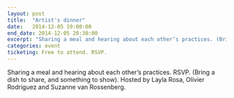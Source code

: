 ```yaml
---
layout: post
title:  "Artist's dinner"
date:   2014-12-05 19:00:00
end_date: 2014-12-05 20:30:00
excerpt: "Sharing a meal and hearing about each other’s practices. (Bring a dish, and something to show)."
categories: event
ticketing: Free to attend. RSVP.
---
```

Sharing a meal and hearing about each other’s practices. RSVP. (Bring a dish to share, and something to show). Hosted by Layla Rosa, Olivier Rodriguez and Suzanne van Rossenberg.